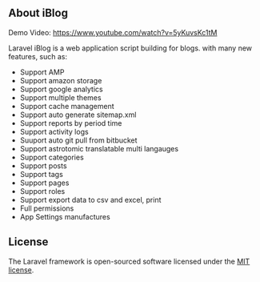 ## About iBlog
            
Demo Video: https://www.youtube.com/watch?v=5yKuvsKc1tM
       
Laravel iBlog is a web application script building for blogs. with many new features, such as: 

- Support AMP
- Support amazon storage
- Support google analytics
- Support multiple themes
- Support cache management  
- Support auto generate sitemap.xml
- Support reports by period time
- Support activity logs
- Suuport auto git pull from bitbucket
- Support astrotomic translatable multi langauges
- Support categories  
- Support posts  
- Support tags  
- Support pages 
- Support roles 
- Support export data to csv and excel, print 
- Full permissions 
- App Settings manufactures 
          
        
## License

The Laravel framework is open-sourced software licensed under the [MIT license](https://opensource.org/licenses/MIT).
